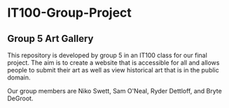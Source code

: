 # IT100-Group-Project

## Group 5 Art Gallery
 
This repository is developed by group 5 in an IT100 class for our final project. The aim is to create a website that is accessible for all and allows people to submit their art as well as view historical art that is in the public domain. 

Our group members are Niko Swett, Sam O'Neal, Ryder Dettloff, and Bryte DeGroot.

